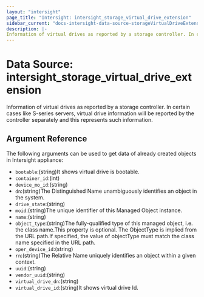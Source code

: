 ```yaml
---
layout: "intersight"
page_title: "Intersight: intersight_storage_virtual_drive_extension"
sidebar_current: "docs-intersight-data-source-storageVirtualDriveExtension"
description: |-
Information of virtual drives as reported by a storage controller. In certain cases like S-series servers, virtual drive information will be reported by the controller separately and this represents such information.
---
```


# Data Source: intersight_storage_virtual_drive_extension
Information of virtual drives as reported by a storage controller. In certain cases like S-series servers, virtual drive information will be reported by the controller separately and this represents such information.
## Argument Reference
The following arguments can be used to get data of already created objects in Intersight appliance:
* `bootable`:(string)It shows virtual drive is bootable.
* `container_id`:(int)
* `device_mo_id`:(string)
* `dn`:(string)The Distinguished Name unambiguously identifies an object in the system.
* `drive_state`:(string)
* `moid`:(string)The unique identifier of this Managed Object instance.
* `name`:(string)
* `object_type`:(string)The fully-qualified type of this managed object, i.e. the class name.This property is optional. The ObjectType is implied from the URL path.If specified, the value of objectType must match the class name specified in the URL path.
* `oper_device_id`:(string)
* `rn`:(string)The Relative Name uniquely identifies an object within a given context.
* `uuid`:(string)
* `vendor_uuid`:(string)
* `virtual_drive_dn`:(string)
* `virtual_drive_id`:(string)It shows virtual drive Id.
